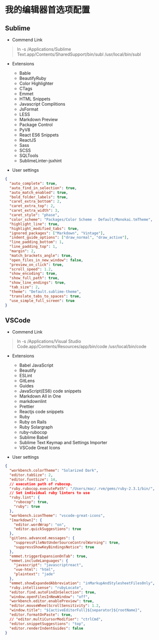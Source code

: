# 我的编辑器首选项配置

## Sublime

- Commend Link
> ln -s /Applications/Sublime Text.app/Contents/SharedSupport/bin/subl /usr/local/bin/subl

- Extensions
  - Bable
  - BeautifyRuby
  - Color Highlighter
  - CTags
  - Emmet
  - HTML Snippets
  - Javascript Complitions
  - JsFormat
  - LESS
  - Markdown Preview
  - Package Control
  - PyV8
  - React ES6 Snippets
  - ReactJS
  - Sass
  - SCSS
  - SQLTools
  - SublimeLinter-jsxhint

- User settings

```json
{
  "auto_complete": true,
  "auto_find_in_selection": true,
  "auto_match_enabled": true,
  "bold_folder_labels": true,
  "caret_extra_bottom": 2,
  "caret_extra_top": 2,
  "caret_extra_width": 3,
  "caret_style": "phase",
  "color_scheme": "Packages/Color Scheme - Default/Monokai.tmTheme",
  "highlight_line": true,
  "highlight_modified_tabs": true,
  "ignored_packages": ["Markdown", "Vintage"],
  "indent_guide_options": ["draw_normal", "draw_active"],
  "line_padding_bottom": 1,
  "line_padding_top": 1,
  "margin": 2,
  "match_brackets_angle": true,
  "open_files_in_new_window": false,
  "preview_on_click": true,
  "scroll_speed": 1.2,
  "show_encoding": true,
  "show_full_path": true,
  "show_line_endings": true,
  "tab_size": 2,
  "theme": "Default.sublime-theme",
  "translate_tabs_to_spaces": true,
  "use_simple_full_screen": true
}
```

## VSCode

- Commend Link
> ln -s /Applications/Visual Studio Code.app/Contents/Resources/app/bin/code /usr/local/bin/code

- Extensions
  - Babel JavaScript
  - Beautify
  - ESLint
  - GitLens
  - Guides
  - JavaScript(ES6) code snippets
  - Markdown All in One
  - markdownlint
  - Prettier
  - Reactjs code snippets
  - Ruby
  - Ruby on Rails
  - Ruby Solargraph
  - ruby-rubocop
  - Sublime Babel
  - Sublime Text Keymap and Settings Importer
  - VSCode Great Icons

- User settings

```json
{
  "workbench.colorTheme": "Solarized Dark",
  "editor.tabSize": 2,
  "editor.fontSize": 14,
  // execution path of rubocop.
  "ruby.rubocop.executePath": "/Users/mac/.rvm/gems/ruby-2.3.1/bin/",
  // Set individual ruby linters to use
  "ruby.lint": {
    "rubocop": true,
    "ruby": true
  },
  "workbench.iconTheme": "vscode-great-icons",
  "[markdown]": {
    "editor.wordWrap": "on",
    "editor.quickSuggestions": true
  },
  "gitlens.advanced.messages": {
    "suppressFileNotUnderSourceControlWarning": true,
    "suppressShowKeyBindingsNotice": true
  },
  "emmet.triggerExpansionOnTab": true,
  "emmet.includeLanguages": {
    "javascript": "javascriptreact",
    "vue-html": "html",
    "plaintext": "jade"
  },
  "emmet.showExpandedAbbreviation": "inMarkupAndStylesheetFilesOnly",
  "ruby.intellisense": "rubyLocate",
  "editor.find.autoFindInSelection": true,
  "window.openFilesInNewWindow": "off",
  "workbench.editor.enablePreview": true,
  "editor.mouseWheelScrollSensitivity": 1.2,
  "window.title": "${activeEditorFull}${separator}${rootName}",
  "editor.formatOnPaste": true,
  // "editor.multiCursorModifier": "ctrlCmd",
  "editor.snippetSuggestions": "top",
  "editor.renderIndentGuides": false
}
```
